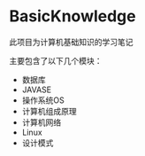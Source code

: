 # BasicKnowledge

此项目为计算机基础知识的学习笔记



主要包含了以下几个模块：

-   数据库
-   JAVASE
-   操作系统OS
-   计算机组成原理
-   计算机网络
-   Linux
-   设计模式
